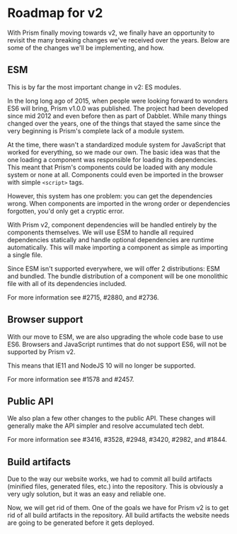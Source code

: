 # Roadmap for v2

With Prism finally moving towards v2, we finally have an opportunity to revisit the many breaking changes we've received over the years. Below are some of the changes we'll be implementing, and how.

## ESM

This is by far the most important change in v2: ES modules.

In the long long ago of 2015, when people were looking forward to wonders ES6 will bring, Prism v1.0.0 was published.
The project had been developed since mid 2012 and even before then as part of Dabblet.
While many things changed over the years, one of the things that stayed the same since the very beginning is Prism's complete lack of a module system.

At the time, there wasn't a standardized module system for JavaScript that worked for everything, so we made our own.
The basic idea was that the one loading a component was responsible for loading its dependencies.
This meant that Prism's components could be loaded with any module system or none at all.
Components could even be imported in the browser with simple `<script>` tags.

However, this system has one problem: you can get the dependencies wrong.
When components are imported in the wrong order or dependencies forgotten, you'd only get a cryptic error.

With Prism v2, component dependencies will be handled entirely by the components themselves.
We will use ESM to handle all required dependencies statically and handle optional dependencies are runtime automatically.
This will make importing a component as simple as importing a single file.

Since ESM isn't supported everywhere, we will offer 2 distributions: ESM and bundled.
The bundle distribution of a component will be one monolithic file with all of its dependencies included.

For more information see #2715, #2880, and #2736.

## Browser support

With our move to ESM, we are also upgrading the whole code base to use ES6.
Browsers and JavaScript runtimes that do not support ES6, will not be supported by Prism v2.

This means that IE11 and NodeJS 10 will no longer be supported.

For more information see #1578 and #2457.

## Public API

We also plan a few other changes to the public API.
These changes will generally make the API simpler and resolve accumulated tech debt.

For more information see #3416, #3528, #2948, #3420, #2982, and #1844.

## Build artifacts

Due to the way our website works, we had to commit all build artifacts (minified files, generated files, etc.) into the repository.
This is obviously a very ugly solution, but it was an easy and reliable one.

Now, we will get rid of them.
One of the goals we have for Prism v2 is to get rid of all build artifacts in the repository.
All build artifacts the website needs are going to be generated before it gets deployed.
